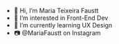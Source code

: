 - 👋 Hi, I’m Maria Teixeira Faustt  
- 👀 I’m interested in Front-End Dev
- 🌱 I’m currently learning UX Design   
- 📷 @MariaFaustt on Instagram      
         
<!---
MariaLTN/MariaLTN is a ✨ special ✨ repository because its `README.md` (this file) appears on your GitHub profile.
You can click the Preview link to take a look at your changes.
--->
